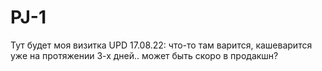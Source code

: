 # PJ-1
Тут будет моя визитка
UPD 17.08.22: что-то там варится, кашеварится уже на протяжении 3-х дней.. может быть скоро в продакшн?

